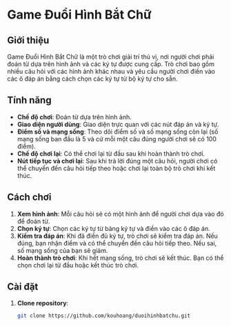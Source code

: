 # Game Đuổi Hình Bắt Chữ

## Giới thiệu

Game Đuổi Hình Bắt Chữ là một trò chơi giải trí thú vị, nơi người chơi phải đoán từ dựa trên hình ảnh và các ký tự được cung cấp. Trò chơi bao gồm nhiều câu hỏi với các hình ảnh khác nhau và yêu cầu người chơi điền vào các ô đáp án bằng cách chọn các ký tự từ bộ ký tự cho sẵn.

## Tính năng

- **Chế độ chơi**: Đoán từ dựa trên hình ảnh.
- **Giao diện người dùng**: Giao diện trực quan với các nút đáp án và ký tự.
- **Điểm số và mạng sống**: Theo dõi điểm số và số mạng sống còn lại (số mạng sống ban đầu là 5 và cứ mỗi một câu đúng người chơi sẽ có 100 điểm).
- **Chế độ chơi lại**: Có thể chơi lại từ đầu sau khi hoàn thành trò chơi.
- **Nút tiếp tục và chơi lại**: Sau khi trả lời đúng một câu hỏi, người chơi có thể chuyển đến câu hỏi tiếp theo hoặc chơi lại toàn bộ trò chơi khi kết thúc.

## Cách chơi

1. **Xem hình ảnh**: Mỗi câu hỏi sẽ có một hình ảnh để người chơi dựa vào đó để đoán từ.
2. **Chọn ký tự**: Chọn các ký tự từ bảng ký tự và điền vào các ô đáp án.
3. **Kiểm tra đáp án**: Khi đã điền đủ ký tự, trò chơi sẽ kiểm tra đáp án. Nếu đúng, bạn nhận điểm và có thể chuyển đến câu hỏi tiếp theo. Nếu sai, số mạng sống của bạn sẽ giảm.
4. **Hoàn thành trò chơi**: Khi hết mạng sống, trò chơi sẽ kết thúc. Bạn có thể chọn chơi lại từ đầu hoặc kết thúc trò chơi.

## Cài đặt

1. **Clone repository**:
   ```bash
   git clone https://github.com/kouhoang/duoihinhbatchu.git
